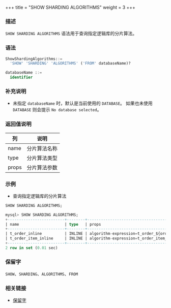 +++
title = "SHOW SHARDING ALGORITHMS"
weight = 3
+++

### 描述

`SHOW SHARDING ALGORITHMS` 语法用于查询指定逻辑库的分片算法。

### 语法

```sql
ShowShardingAlgorithms::=
  'SHOW' 'SHARDING' 'ALGORITHMS' ('FROM' databaseName)?

databaseName ::=
  identifier
```

### 补充说明

- 未指定 `databaseName` 时，默认是当前使用的 `DATABASE`。 如果也未使用 `DATABASE` 则会提示 `No database selected`。

### 返回值说明

| 列     | 说明          |
| ------| --------------|
| name  | 分片算法名称    |
| type  | 分片算法类型    |
| props | 分片算法参数    |

### 示例

- 查询指定逻辑库的分片算法

```sql
SHOW SHARDING ALGORITHMS;
```

```sql
mysql> SHOW SHARDING ALGORITHMS;
+-------------------------+--------+-----------------------------------------------------+
| name                    | type   | props                                               |
+-------------------------+--------+-----------------------------------------------------+
| t_order_inline          | INLINE | algorithm-expression=t_order_${order_id % 2}        |
| t_order_item_inline     | INLINE | algorithm-expression=t_order_item_${order_id % 2}   |
+-------------------------+--------+-----------------------------------------------------+
2 row in set (0.01 sec)
```

### 保留字

`SHOW`、`SHARDING`、`ALGORITHMS`、`FROM`

### 相关链接

- [保留字](/cn/reference/distsql/syntax/reserved-word/)
